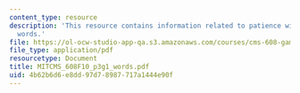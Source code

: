 ```yaml
---
content_type: resource
description: 'This resource contains information related to patience with patients:
  words.'
file: https://ol-ocw-studio-app-qa.s3.amazonaws.com/courses/cms-608-game-design-fall-2010/4b62b6d6e8dd97d78987717a1444e90f_MITCMS_608F10_p3g1_words.pdf
file_type: application/pdf
resourcetype: Document
title: MITCMS_608F10_p3g1_words.pdf
uid: 4b62b6d6-e8dd-97d7-8987-717a1444e90f
---
```

